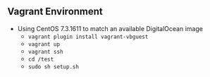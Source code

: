 ## Vagrant Environment
- Using CentOS 7.3.1611 to match an available DigitalOcean image
   - `vagrant plugin install vagrant-vbguest`
   - `vagrant up`
   - `vagrant ssh`
   - `cd /test`
   - `sudo sh setup.sh`